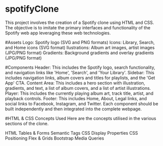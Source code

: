 # spotifyClone
This project involves the creation of a Spotify clone using HTML and CSS. The objective is to imitate the primary interfaces and functionality of the Spotify web app leveraging these web technologies. 

#Assets
Logo: Spotify logo (SVG and PNG formats)
Icons: Library, Search, and Home icons (SVG format)
llustrations: Album art images, artist images (JPG/PNG format)
Gradients: Background gradients and overlay gradients (JPG/PNG format)

#Components
Header: This includes the Spotify logo, search functionality, and navigation links like 'Home', 'Search', and 'Your Library'.
Sidebar: This includes navigation links, album covers and titles for playlists, and the 'Get App' CTA.
Content Area: This includes a hero section with illustration, gradients, and text, a list of album covers, and a list of artist illustrations.
Player: This includes the currently playing album art, track title, artist, and playback controls.
Footer: This includes Home, About, Legal links, and social links to Facebook, Instagram, and Twitter.
Each component should be built independently and then integrated into the complete webpage.

#HTML & CSS Concepts Used
Here are the concepts utilised in the various sections of the clone. 

HTML Tables & Forms
Semantic Tags
CSS Display Properties
CSS Positioning
Flex & Grids
Bootstrap
Media Queries
